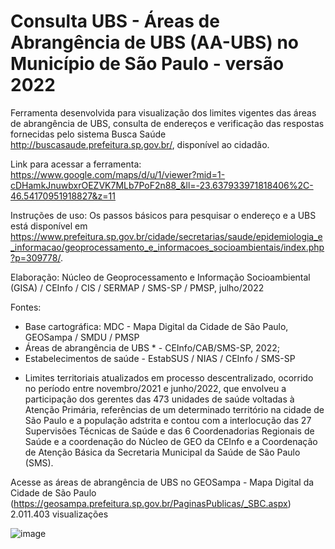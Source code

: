 # Consulta UBS - Áreas de Abrangência de UBS (AA-UBS) no Município de São Paulo - versão 2022

Ferramenta desenvolvida para visualização dos limites vigentes das áreas de abrangência de UBS, consulta de endereços e verificação das respostas fornecidas pelo sistema Busca Saúde <http://buscasaude.prefeitura.sp.gov.br/>, disponível ao cidadão.

Link para acessar a ferramenta: https://www.google.com/maps/d/u/1/viewer?mid=1-cDHamkJnuwbxrOEZVK7MLb7PoF2n88_&ll=-23.637933971818406%2C-46.54170951918827&z=11

Instruções de uso:
Os passos básicos para pesquisar o endereço e a UBS está disponível em <https://www.prefeitura.sp.gov.br/cidade/secretarias/saude/epidemiologia_e_informacao/geoprocessamento_e_informacoes_socioambientais/index.php?p=309778/>.

Elaboração:
Núcleo de Geoprocessamento e Informação Socioambiental (GISA) / CEInfo / CIS / SERMAP / SMS-SP / PMSP, julho/2022

Fontes:
- Base cartográfica: MDC - Mapa Digital da Cidade de São Paulo, GEOSampa / SMDU / PMSP
- Áreas de abrangência de UBS * - CEInfo/CAB/SMS-SP, 2022;
- Estabelecimentos de saúde - EstabSUS / NIAS / CEInfo / SMS-SP

* Limites territoriais atualizados em processo descentralizado, ocorrido no período entre novembro/2021 e junho/2022, que envolveu a participação dos gerentes das 473 unidades de saúde voltadas à Atenção Primária, referências de um determinado território na cidade de São Paulo e a população adstrita e contou com a interlocução das 27 Supervisões Técnicas de Saúde e das 6 Coordenadorias Regionais de Saúde e a coordenação do Núcleo de GEO da CEInfo e a Coordenação de Atenção Básica da Secretaria Municipal da Saúde de São Paulo (SMS).

Acesse as áreas de abrangência de UBS no GEOSampa - Mapa Digital da Cidade de São Paulo (https://geosampa.prefeitura.sp.gov.br/PaginasPublicas/_SBC.aspx)
2.011.403 visualizações


![image](https://github.com/gisa-ceinfo-sms-sp/Consulta-UBS/assets/75272641/048da624-56af-4dfa-8cb7-e2b7d1c8bb04)

